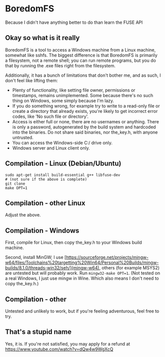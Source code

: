 # BoredomFS

Because I didn't have anything better to do than learn the FUSE API

## Okay so what is it really

BoredomFS is a tool to access a Windows machine from a Linux machine, somewhat like sshfs. The biggest difference is that BoredomFS is primarily a filesystem, not a remote shell; you can run remote programs, but you do that by running the .exe files right from the filesystem.

Additionally, it has a bunch of limitations that don't bother me, and as such, I don't feel like lifting them:

- Plenty of functionality, like setting file owner, permissions or timestamps, remains unimplemented. Some because there's no such thing on Windows, some simply because I'm lazy.
- If you do something wrong, for example try to write to a read-only file or create a directory that already exists, you're likely to get incorrect error codes, like 'No such file or directory'.
- Access is either full or none, there are no usernames or anything. There is only a password, autogenerated by the build system and hardcoded into the binaries. Do not share said binaries, nor the_key.h, with anyone untrusted.
- You can access the Windows-side C:/ drive only.
- Windows server and Linux client only.

## Compilation - Linux (Debian/Ubuntu)

```
sudo apt-get install build-essential g++ libfuse-dev
# (not sure if the above is complete)
git clone
make OPT=1
```

## Compilation - other Linux

Adjust the above.

## Compilation - Windows

First, compile for Linux, then copy the_key.h to your Windows build machine.

Second, install MinGW; I use [https://sourceforge.net/projects/mingw-w64/files/Toolchains%20targetting%20Win64/Personal%20Builds/mingw-builds/8.1.0/threads-win32/seh/](mingw-w64), others (for example MSYS2) are untested but will probably work. Run `mingw32-make OPT=1`. (Not tested on a real Windows, I just use mingw in Wine. Which also means I don't need to copy the_key.h.)

## Compilation - other

Untested and unlikely to work, but if you're feeling adventurous, feel free to try.

## That's a stupid name

Yes, it is. If you're not satisfied, you may apply for a refund at <https://www.youtube.com/watch?v=dQw4w9WgXcQ>
